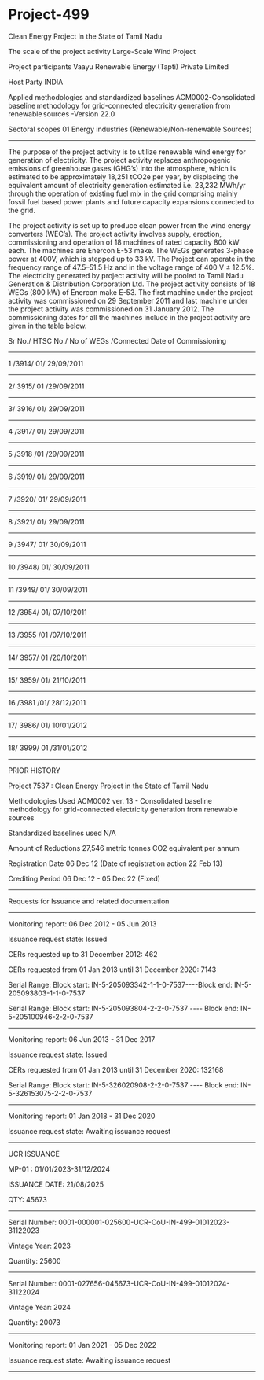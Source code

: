 # Project-499
Clean Energy Project in the State of Tamil Nadu

The scale of the project activity Large-Scale Wind Project

Project participants Vaayu Renewable Energy (Tapti) Private Limited

Host Party INDIA

Applied methodologies and standardized baselines ACM0002-Consolidated baseline methodology for
grid-connected electricity generation from
renewable sources -Version 22.0

Sectoral scopes 01 Energy industries (Renewable/Non-renewable
Sources)
__________
The purpose of the project activity is to utilize renewable wind energy for generation of electricity.
The project activity replaces anthropogenic emissions of greenhouse gases (GHG’s) into the
atmosphere, which is estimated to be approximately 18,251 tCO2e per year, by displacing the
equivalent amount of electricity generation estimated i.e. 23,232 MWh/yr through the operation of
existing fuel mix in the grid comprising mainly fossil fuel based power plants and future capacity
expansions connected to the grid.

The project activity is set up to produce clean power from the wind energy converters (WEC’s).
The project activity involves supply, erection, commissioning and operation of 18 machines of
rated capacity 800 kW each. The machines are Enercon E-53 make. The WEGs generates 3-phase
power at 400V, which is stepped up to 33 kV. The Project can operate in the frequency range of
47.5–51.5 Hz and in the voltage range of 400 V ± 12.5%. The electricity generated by project
activity will be pooled to Tamil Nadu Generation & Distribution Corporation Ltd.
The project activity consists of 18 WEGs (800 kW) of Enercon make E-53. The first machine under
the project activity was commissioned on 29 September 2011 and last machine under the project
activity was commissioned on 31 January 2012. The commissioning dates for all the machines
include in the project activity are given in the table below.

Sr No./ HTSC No./ No of WEGs /Connected Date of Commissioning
__________
1 /3914/ 01/ 29/09/2011
____________
2/ 3915/ 01 /29/09/2011
_______
3/ 3916/ 01/ 29/09/2011
__________
4 /3917/ 01/ 29/09/2011
________
5 /3918 /01 /29/09/2011
__________
6 /3919/ 01/ 29/09/2011
________
7 /3920/ 01/ 29/09/2011
________
8 /3921/ 01/ 29/09/2011
_________
9 /3947/ 01/ 30/09/2011
________
10 /3948/ 01/ 30/09/2011
__________
11 /3949/ 01/ 30/09/2011
__________
12 /3954/ 01/ 07/10/2011
___________
13 /3955 /01 /07/10/2011
_________
14/ 3957/ 01 /20/10/2011
____
15/ 3959/ 01/ 21/10/2011
___________
16 /3981 /01/ 28/12/2011
____
17/ 3986/ 01/ 10/01/2012
_______
18/ 3999/ 01 /31/01/2012 
___________
PRIOR HISTORY

Project 7537 : Clean Energy Project in the State of Tamil Nadu

Methodologies Used	ACM0002 ver. 13 - Consolidated baseline methodology for grid-connected electricity generation from renewable sources

Standardized baselines used	N/A

Amount of Reductions	27,546 metric tonnes CO2 equivalent per annum

Registration Date	06 Dec 12 (Date of registration action 22 Feb 13)   

Crediting Period	06 Dec 12 - 05 Dec 22 (Fixed)
_______________
Requests for Issuance and related documentation	
_________
Monitoring report: 06 Dec 2012 - 05 Jun 2013 

Issuance request state: Issued

CERs requested up to 31 December 2012: 462

CERs requested from 01 Jan 2013 until 31 December 2020: 7143

Serial Range: Block start: IN-5-205093342-1-1-0-7537----Block end: IN-5-205093803-1-1-0-7537

Serial Range: Block start: IN-5-205093804-2-2-0-7537 ---- Block end: IN-5-205100946-2-2-0-7537
_________________

Monitoring report: 06 Jun 2013 - 31 Dec 2017 

Issuance request state: Issued

CERs requested from 01 Jan 2013 until 31 December 2020: 132168

Serial Range: Block start: IN-5-326020908-2-2-0-7537  ----    Block end: IN-5-326153075-2-2-0-7537
___________________

Monitoring report: 01 Jan 2018 - 31 Dec 2020

Issuance request state: Awaiting issuance request
____________________

UCR ISSUANCE

MP-01 : 01/01/2023-31/12/2024

ISSUANCE DATE: 21/08/2025

QTY: 45673
____________
Serial Number: 0001-000001-025600-UCR-CoU-IN-499-01012023-31122023

Vintage Year: 2023

Quantity: 25600
_________
Serial Number: 0001-027656-045673-UCR-CoU-IN-499-01012024-31122024

Vintage Year: 2024

Quantity: 20073
___________

Monitoring report: 01 Jan 2021 - 05 Dec 2022

Issuance request state: Awaiting issuance request
___________________
